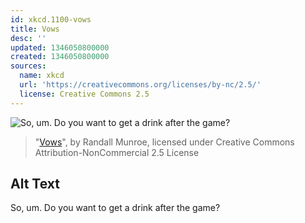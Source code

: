 ```yaml
---
id: xkcd.1100-vows
title: Vows
desc: ''
updated: 1346050800000
created: 1346050800000
sources:
  name: xkcd
  url: 'https://creativecommons.org/licenses/by-nc/2.5/'
  license: Creative Commons 2.5
---
```

![So, um. Do you want to get a drink after the game?](https://imgs.xkcd.com/comics/vows.png)
> "[Vows](https://xkcd.com/1100/)", by Randall Munroe, licensed under Creative Commons Attribution-NonCommercial 2.5 License

## Alt Text
So, um. Do you want to get a drink after the game?
